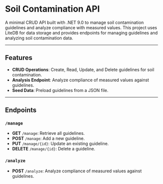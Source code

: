 # Soil Contamination API

A minimal CRUD API built with .NET 9.0 to manage soil contamination guidelines and analyze compliance with measured values. This project uses LiteDB for data storage and provides endpoints for managing guidelines and analyzing soil contamination data.

---

## Features

- **CRUD Operations**: Create, Read, Update, and Delete guidelines for soil contamination.
- **Analysis Endpoint**: Analyze compliance of measured values against guidelines.
- **Seed Data**: Preload guidelines from a JSON file.

---

## Endpoints

### `/manage`
- **GET** `/manage`: Retrieve all guidelines.
- **POST** `/manage`: Add a new guideline.
- **PUT** `/manage/{id}`: Update an existing guideline.
- **DELETE** `/manage/{id}`: Delete a guideline.

### `/analyze`
- **POST** `/analyze`: Analyze compliance of measured values against guidelines.
